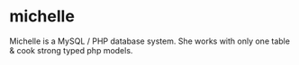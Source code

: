 michelle
========

Michelle is a MySQL / PHP database system. She works with only one table &amp; cook strong typed php models.